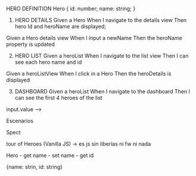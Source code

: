 HERO DEFINITION
Hero {
id: number;
name: string;
}

1. HERO DETAILS
Given a Hero
When I navigate to the details view
Then hero Id and heroName are displayed;  

Given a Hero details view
When I input a newName
Then the heroName property is updated



2. HERO LIST
Given a heroList
When I navigate to the list view
Then I can see each hero name and id

Given a heroListView
When I click in a Hero
Then the heroDetails is displayed

3. DASHBOARD
Given a heroList
When I navigate to the dashboard
Then I can see the first 4 heroes of the list



input.value --> 

Escenarios

Spect

tour of Heroes (Vanilla JS) -> es js sin liberías ni fw ni nada

Hero - get name
     - set name
     - get id

{name: strin,
id: string}